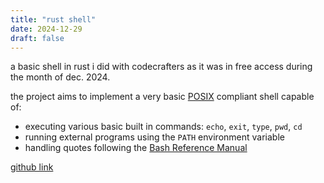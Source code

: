 ```yaml
---
title: "rust shell"
date: 2024-12-29
draft: false
---
```


a basic shell in rust i did with codecrafters as it was in free access during the month of dec. 2024.

the project aims to implement a very basic [POSIX](https://pubs.opengroup.org/onlinepubs/9699919799/utilities/V3_chap02.html) compliant shell capable of:
- executing various basic built in commands: `echo`, `exit`, `type`, `pwd`, `cd`
- running external programs using the `PATH` environment variable
- handling quotes following the [Bash Reference Manual](https://www.gnu.org/software/bash/manual/bash.html#Quoting)

[github link](https://github.com/walidcavelius/basic_rust_shell)
